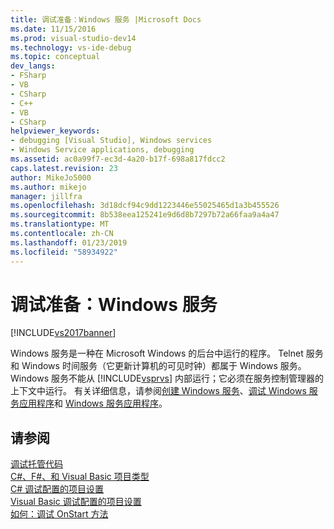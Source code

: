 ```yaml
---
title: 调试准备：Windows 服务 |Microsoft Docs
ms.date: 11/15/2016
ms.prod: visual-studio-dev14
ms.technology: vs-ide-debug
ms.topic: conceptual
dev_langs:
- FSharp
- VB
- CSharp
- C++
- VB
- CSharp
helpviewer_keywords:
- debugging [Visual Studio], Windows services
- Windows Service applications, debugging
ms.assetid: ac0a99f7-ec3d-4a20-b17f-698a817fdcc2
caps.latest.revision: 23
author: MikeJo5000
ms.author: mikejo
manager: jillfra
ms.openlocfilehash: 3d18dcf94c9dd1223446e55025465d1a3b455526
ms.sourcegitcommit: 8b538eea125241e9d6d8b7297b72a66faa9a4a47
ms.translationtype: MT
ms.contentlocale: zh-CN
ms.lasthandoff: 01/23/2019
ms.locfileid: "58934922"
---
```

# <a name="debugging-preparation-windows-services"></a>调试准备：Windows 服务
[!INCLUDE[vs2017banner](../includes/vs2017banner.md)]

Windows 服务是一种在 Microsoft Windows 的后台中运行的程序。 Telnet 服务和 Windows 时间服务（它更新计算机的可见时钟）都属于 Windows 服务。 Windows 服务不能从 [!INCLUDE[vsprvs](../includes/vsprvs-md.md)] 内部运行；它必须在服务控制管理器的上下文中运行。 有关详细信息，请参阅[创建 Windows 服务](http://msdn.microsoft.com/library/0f5e2cbb-d95d-477c-b2b5-4b990e6b86ff)、[调试 Windows 服务应用程序](http://msdn.microsoft.com/library/63ab0800-0f05-4f1e-88e6-94c73fd920a2)和 [Windows 服务应用程序](http://msdn.microsoft.com/library/ba72d648-9553-4849-b829-069ad5ea014b)。  
  
## <a name="see-also"></a>请参阅  
 [调试托管代码](../debugger/debugging-managed-code.md)   
 [C#、F#、和 Visual Basic 项目类型](../debugger/debugging-preparation-csharp-f-hash-and-visual-basic-project-types.md)   
 [C# 调试配置的项目设置](../debugger/project-settings-for-csharp-debug-configurations.md)   
 [Visual Basic 调试配置的项目设置](../debugger/project-settings-for-a-visual-basic-debug-configuration.md)   
 [如何：调试 OnStart 方法](../debugger/how-to-debug-the-onstart-method.md)
